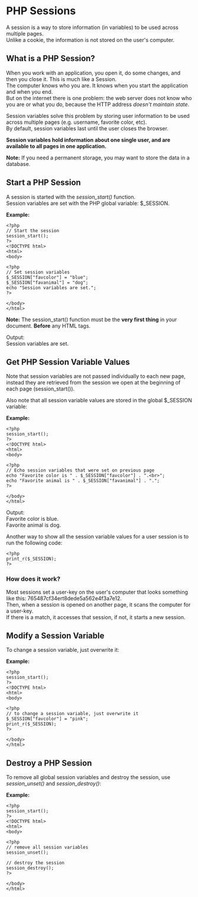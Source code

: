 # PHP Sessions

A session is a way to store information (in variables) to be used across multiple pages.  
Unlike a cookie, the information is not stored on the user's computer.

## What is a PHP Session?

When you work with an application, you open it, do some changes, and then you close it. This is much like a Session.  
The computer knows who you are. It knows when you start the application and when you end.  
But on the internet there is one problem: the web server does not know who you are or what you do, because the HTTP address _doesn't maintain state_.  

Session variables solve this problem by storing user information to be used across multiple pages (e.g. username, favorite color, etc).  
By default, session variables last until the user closes the browser.  

**Session variables hold information about one single user, and are available to all pages in one application.**  

**Note:** If you need a permanent storage, you may want to store the data in a database.


## Start a PHP Session

A session is started with the _session_start()_ function.  
Session variables are set with the PHP global variable: $_SESSION.

**Example:**
```
<?php
// Start the session
session_start();
?>
<!DOCTYPE html>
<html>
<body>

<?php
// Set session variables
$_SESSION["favcolor"] = "blue";
$_SESSION["favanimal"] = "dog";
echo "Session variables are set.";
?>

</body>
</html>
```

**Note:** The session_start() function must be the **very first thing** in your document. **Before** any HTML tags.

Output:  
Session variables are set.


## Get PHP Session Variable Values

Note that session variables are not passed individually to each new page, instead they are retrieved from the session we open at the beginning of each page (session_start()).

Also note that all session variable values are stored in the global $_SESSION variable:

**Example:**
```
<?php
session_start();
?>
<!DOCTYPE html>
<html>
<body>

<?php
// Echo session variables that were set on previous page
echo "Favorite color is " . $_SESSION["favcolor"] . ".<br>";
echo "Favorite animal is " . $_SESSION["favanimal"] . ".";
?>

</body>
</html>
```

Output:  
Favorite color is blue.  
Favorite animal is dog.

Another way to show all the session variable values for a user session is to run the following code:

```
<?php
print_r($_SESSION);
?>
```

### How does it work?

Most sessions set a user-key on the user's computer that looks something like this: 765487cf34ert8dede5a562e4f3a7e12.  
Then, when a session is opened on another page, it scans the computer for a user-key.  
If there is a match, it accesses that session, if not, it starts a new session.


## Modify a Session Variable

To change a session variable, just overwrite it:

**Example:**
```
<?php
session_start();
?>
<!DOCTYPE html>
<html>
<body>

<?php
// to change a session variable, just overwrite it 
$_SESSION["favcolor"] = "pink";
print_r($_SESSION);
?>

</body>
</html>
```


## Destroy a PHP Session

To remove all global session variables and destroy the session, use _session_unset()_ and _session_destroy()_:

**Example:**
```
<?php
session_start();
?>
<!DOCTYPE html>
<html>
<body>

<?php
// remove all session variables
session_unset(); 

// destroy the session 
session_destroy(); 
?>

</body>
</html>
```
